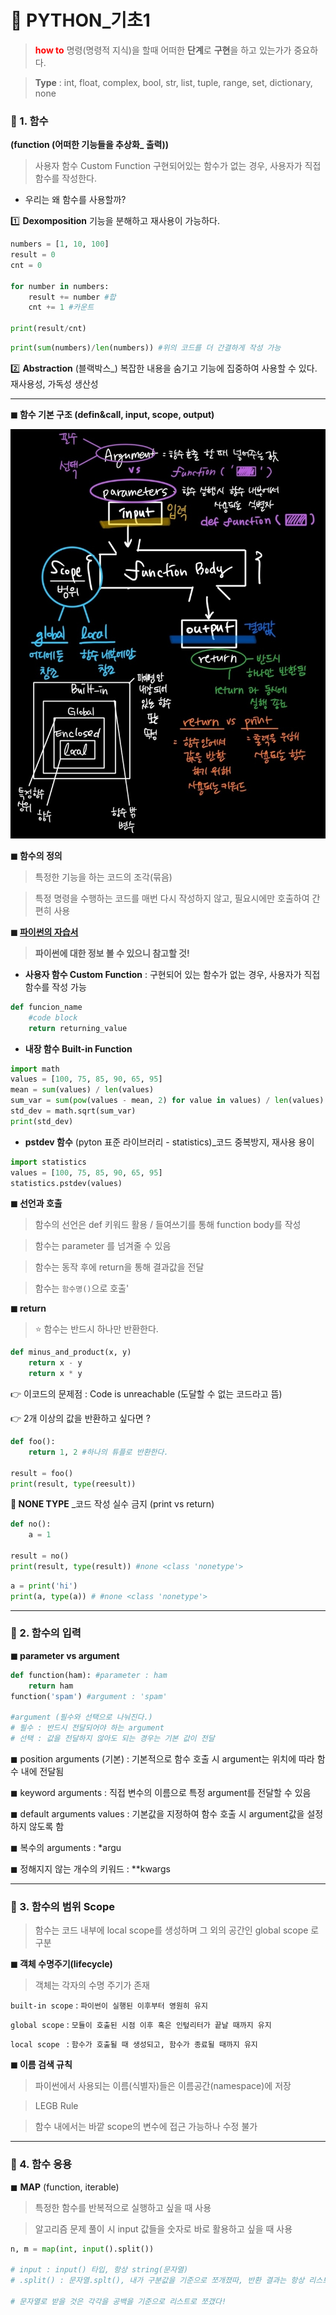 # 🔻 PYTHON_기초1 

> **<span style="color:red">how to</span>** 명령(명령적 지식)을 할때 어떠한 **단계**로 **구현**을 하고 있는가가 중요하다. 

>  **Type** : int, float, complex, bool, str, list, tuple, range, set, dictionary, none



### 📂 1. 함수  

**(function (어떠한 기능들을 추상화_ 출력))**

> 사용자 함수 Custom Function 구현되어있는 함수가 없는 경우, 사용자가 직접 함수를 작성한다. 

* 우리는 왜 함수를 사용할까? 

1️⃣ **Dexomposition**  기능을 분해하고 재사용이 가능하다. 

```python
numbers = [1, 10, 100]
result = 0
cnt = 0

for number in numbers:
    result += number #합
    cnt += 1 #카운트
    
print(result/cnt)
```

```python
print(sum(numbers)/len(numbers)) #위의 코드를 더 간결하게 작성 가능
```



2️⃣ **Abstraction** (블랙박스_) 복잡한 내용을 숨기고 기능에 집중하여 사용할 수 있다. 재사용성, 가독성 생산성



---



**◼ 함수 기본 구조 (defin&call, input, scope, output)**

![image-20220713221824784](PYTHON_3.assets/image-20220713221824784.png)



**◼ 함수의 정의** 

> 특정한 기능을 하는 코드의 조각(묶음)

> 특정 명령을 수행하는 코드를 매번 다시 작성하지 않고, 필요시에만 호출하여 간편히 사용



**◼ [파이썬의 자습서](https://docs.python.org/ko/3/tutorial/index.html)** 

>  **파이썬에 대한 정보 볼 수 있으니 참고할 것!**



* **사용자 함수 Custom Function** : 구현되어 있는 함수가 없는 경우, 사용자가 직접 함수를 작성 가능

```python
def funcion_name
 	#code block
	return returning_value
```



* **내장 함수 Built-in Function** 

```python
import math 
values = [100, 75, 85, 90, 65, 95]
mean = sum(values) / len(values)
sum_var = sum(pow(values - mean, 2) for value in values) / len(values)
std_dev = math.sqrt(sum_var)
print(std_dev)
```



* **pstdev 함수** (pyton 표준 라이브러리 - statistics)_코드 중복방지, 재사용 용이

```python
import statistics
values = [100, 75, 85, 90, 65, 95]
statistics.pstdev(values)
```



**◼  선언과 호출** 

>  함수의 선언은 def 키워드 활용 / 들여쓰기를 통해 function body를 작성

> 함수는 parameter 를 넘겨줄 수 있음 

> 함수는 동작 후에 return을 통해 결과값을 전달 

>  함수는 `함수명()`으로 호출'



**◼ return** 

>  ⭐ 함수는 반드시 하나만 반환한다. 

```python
def minus_and_product(x, y)
	return x - y
	return x * y
```

👉 이코드의 문제점 : Code is unreachable (도달할 수 없는 코드라고 뜸)



👉 2개 이상의 값을 반환하고 싶다면 ? 

```python
def foo():
	return 1, 2 #하나의 튜플로 반환한다.
	
result = foo()
print(result, type(reesult))
```



 **🤔 NONE TYPE** _코드 작성 실수 금지 (print vs return)

```python
def no():
	a = 1
    
result = no()
print(result, type(result)) #none <class 'nonetype'>
```

```python
a = print('hi')
print(a, type(a)) # #none <class 'nonetype'>
```

---



### 📂 2. 함수의 입력 



**◼ parameter vs argument**

```python
def function(ham): #parameter : ham
	return ham
function('spam') #argument : 'spam'

#argument (필수와 선택으로 나눠진다.)
# 필수 : 반드시 전달되어야 하는 argument
# 선택 : 값을 전달하지 않아도 되는 경우는 기본 값이 전달 
```



◼ position arguments (기본) : 기본적으로 함수 호출 시 argument는 위치에 따라 함수 내에 전달됨 

◼  keyword arguments : 직접 변수의 이름으로 특정 argument를 전달할 수 있음 

◼ default arguments values : 기본값을 지정하여 함수 호출 시 argument값을 설정하지 않도록 함 

◼  복수의 arguments : *argu

◼ 정해지지 않는 개수의 키워드 : **kwargs

---

###  

### 📂 3. 함수의 범위 Scope

> 함수는 코드 내부에 local scope를 생성하며 그 외의 공간인 global scope 로 구분



**◼ 객체 수명주기(lifecycle)** 

> 객체는 각자의 수명 주기가 존재

`built-in scope` : `파이썬이 실행된 이후부터 영원히 유지 `

`global scope` : `모듈이 호출된 시점 이후 혹은 인텊리터가 끝날 때까지 유지`

`local scope ` :  `함수가 호출될 때 생성되고, 함수가 종료될 때까지 유지`



**◼ 이름 검색 규칙** 

> 파이썬에서 사용되는 이름(식별자)들은 이름공간(namespace)에 저장

> LEGB Rule

> 함수 내에서는 바깥 scope의 변수에 접근 가능하나 수정 불가

---



### 📂 4. 함수 응용



◼ **MAP** (function, iterable)

>  특정한 함수를 반복적으로 실행하고 싶을 때 사용

> 알고리즘 문제 풀이 시 input 값들을 숫자로 바로 활용하고 싶을 때 사용 

```python
n, m = map(int, input().split())

# input : input() 타입, 항상 string(문자열)
# .split() : 문자열.splt(), 내가 구분값을 기준으로 쪼개졌따, 반환 결과는 항상 리스트

# 문자열로 받을 것은 각각을 공백을 기준으로 리스트로 쪼갰다!
```







